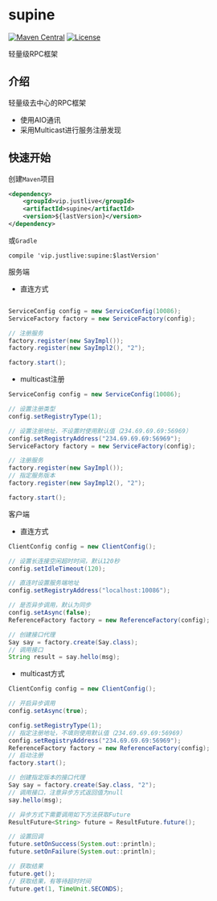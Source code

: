 # supine
[![Maven Central](https://maven-badges.herokuapp.com/maven-central/vip.justlive/supine/badge.svg)](https://maven-badges.herokuapp.com/maven-central/vip.justlive/supine/)
[![License](https://img.shields.io/badge/license-Apache%202-4EB1BA.svg)](https://www.apache.org/licenses/LICENSE-2.0.html)

轻量级RPC框架

## 介绍

轻量级去中心的RPC框架

* 使用AIO通讯
* 采用Multicast进行服务注册发现


## 快速开始


创建`Maven`项目

```xml
<dependency>
    <groupId>vip.justlive</groupId>
    <artifactId>supine</artifactId>
    <version>${lastVersion}</version>
</dependency>
```

或`Gradle`

```
compile 'vip.justlive:supine:$lastVersion'
```

服务端

- 直连方式
```java

ServiceConfig config = new ServiceConfig(10086);
ServiceFactory factory = new ServiceFactory(config);

// 注册服务
factory.register(new SayImpl());
factory.register(new SayImpl2(), "2");

factory.start();
```

- multicast注册
```java
ServiceConfig config = new ServiceConfig(10086);

// 设置注册类型
config.setRegistryType(1);

// 设置注册地址，不设置时使用默认值（234.69.69.69:56969）
config.setRegistryAddress("234.69.69.69:56969");
ServiceFactory factory = new ServiceFactory(config);

// 注册服务
factory.register(new SayImpl());
// 指定服务版本
factory.register(new SayImpl2(), "2");

factory.start();
```

客户端

- 直连方式
```java
ClientConfig config = new ClientConfig();

// 设置长连接空闲超时时间，默认120秒
config.setIdleTimeout(120);

// 直连时设置服务端地址
config.setRegistryAddress("localhost:10086");

// 是否异步调用，默认为同步
config.setAsync(false);
ReferenceFactory factory = new ReferenceFactory(config);

// 创建接口代理
Say say = factory.create(Say.class);
// 调用接口
String result = say.hello(msg);
```

- multicast方式
```java
ClientConfig config = new ClientConfig();

// 开启异步调用
config.setAsync(true);

config.setRegistryType(1);
// 指定注册地址，不填则使用默认值（234.69.69.69:56969）
config.setRegistryAddress("234.69.69.69:56969");
ReferenceFactory factory = new ReferenceFactory(config);
// 启动注册
factory.start();

// 创建指定版本的接口代理
Say say = factory.create(Say.class, "2");
// 调用接口，注意异步方式返回值为null
say.hello(msg);

// 异步方式下需要调用如下方法获取Future
ResultFuture<String> future = ResultFuture.future();

// 设置回调
future.setOnSuccess(System.out::println);
future.setOnFailure(System.out::println);

// 获取结果
future.get();
// 获取结果，有等待超时时间
future.get(1, TimeUnit.SECONDS);

```
